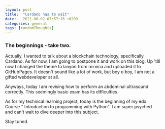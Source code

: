 ```yaml
---
layout: post
title:  "Cardano has to wait"
date:   2021-06-02 07:57:16 +0200
categories: general
tags: [randomThoughts]
---
```


### The beginnings - take two.

Actually, I wanted to talk about a blockchain technology, specifically Cardano. As for now, I am going to postpone it and work on this blog. Up 'till now I changed the theme to lanyon from minima and uploaded it to GitHubPages. It doesn't sound like a lot of work, but boy o boy, I am not a gifted webdeveloper at all.

Anyways, today I am revising how to perform an abdominal ultrasound correctly. This seemingly basic exam has its difficulties.

As for my technical learning project, today is the beginning of my edx Course " Introduction to programming with Python". I am super psyched and can't wait to dive deeper into this subject.

Stay tuned.